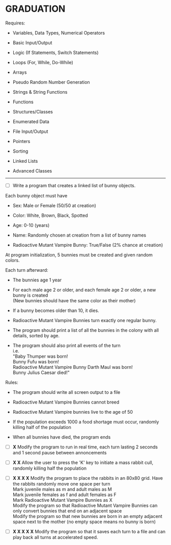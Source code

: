 # GRADUATION

Requires:

- Variables, Data Types, Numerical Operators

- Basic Input/Output

- Logic (If Statements, Switch Statements)

- Loops (For, While, Do-While)

- Arrays

- Pseudo Random Number Generation

- Strings & String Functions

- Functions

- Structures/Classes

- Enumerated Data

- File Input/Output

- Pointers

- Sorting

- Linked Lists

- Advanced Classes

---

- [ ] Write a program that creates a linked list of bunny objects.


Each bunny object must have

- Sex: Male or Female (50/50 at creation)

- Color: White, Brown, Black, Spotted

- Age: 0-10 (years)

- Name: Randomly chosen at creation from a list of bunny names

- Radioactive Mutant Vampire Bunny: True/False (2% chance at creation)


At program initialization, 5 bunnies must be created and given random colors.


Each turn afterward:

- The bunnies age 1 year

- For each male age 2 or older, and each female age 2 or older, a new bunny is created\
(New bunnies should have the same color as their mother)

- If a bunny becomes older than 10, it dies.

- Radioactive Mutant Vampire Bunnies turn exactly one regular bunny.

- The program should print a list of all the bunnies in the colony with all details, sorted by age.

- The program should also print all events of the turn\
i.e.\
"Baby Thumper was born!\
Bunny Fufu was born!\
Radioactive Mutant Vampire Bunny Darth Maul was born!\
Bunny Julius Caesar died!"

Rules:

- The program should write all screen output to a file

- Radioactive Mutant Vampire Bunnies cannot breed

- Radioactive Mutant Vampire bunnies live to the age of 50

- If the population exceeds 1000 a food shortage must occur, randomly killing half of the population

- When all bunnies have died, the program ends


- [ ] **X** Modify the program to run in real time, each turn lasting 2 seconds and 1 second pause between annoncements

- [ ] **X X** Allow the user to press the 'K' key to initiate a mass rabbit cull, randomly killing half the population

- [ ] **X X X X** Modify the program to place the rabbits in an 80x80 grid. Have the rabbits randomly move one space per turn\
Mark juvenile males as m and adult males as M\
Mark juvenile females as f and adult females as F\
Mark Radioactive Mutant Vampire Bunnies as X\
Modify the program so that Radioactive Mutant Vampire Bunnies can only convert bunnies that end on an adjacent space\
Modify the program so that new bunnies are born in an empty adjacent space next to the mother (no empty space means no bunny is born)


- [ ] **X X X X X** Modify the program so that it saves each turn to a file and can play back all turns at accelerated speed.